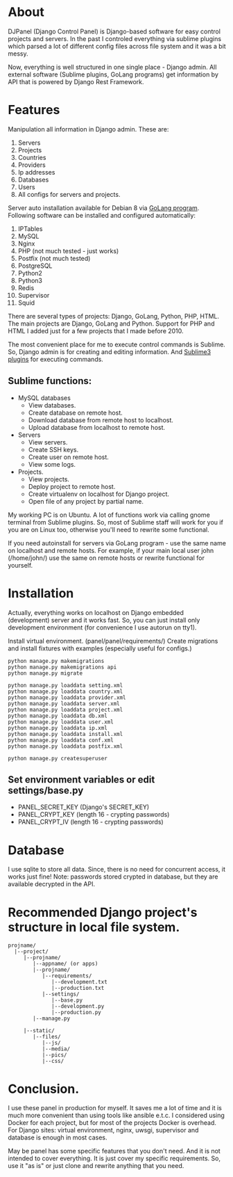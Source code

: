 # About

DJPanel (Django Control Panel) is Django-based software for easy control projects and servers.
In the past I controled everything via sublime plugins which parsed a lot of different config files across file system and it was a bit messy.

Now, everything is well structured in one single place - Django admin. All external software (Sublime plugins, GoLang programs) get information by API that is powered by Django Rest Framework.

# Features

Manipulation all information in Django admin. These are:

1. Servers
2. Projects
3. Countries
4. Providers
5. Ip addresses
6. Databases
7. Users
8. All configs for servers and projects.

Server auto installation available for Debian 8 via [GoLang program](https://github.com/vladgr/DCPanel-golang).
Following software can be installed and configured automatically:

1. IPTables
2. MySQL
3. Nginx
4. PHP (not much tested - just works)
5. Postfix (not much tested)
6. PostgreSQL
7. Python2
8. Python3
9. Redis
10. Supervisor
11. Squid

There are several types of projects: Django, GoLang, Python, PHP, HTML. 
The main projects are Django, GoLang and Python. Support for PHP and HTML I added just for a few projects that I made before 2010. 

The most convenient place for me to execute control commands is Sublime. So, Django admin is for creating and editing information.
And [Sublime3 plugins](https://github.com/vladgr/DCPanel-sublime) for executing commands.

## Sublime functions:

* MySQL databases
  * View databases.
  * Create database on remote host.
  * Download database from remote host to localhost.
  * Upload database from localhost to remote host.
* Servers
  * View servers.
  * Create SSH keys.
  * Create user on remote host.
  * View some logs.  
* Projects.
    * View projects.
    * Deploy project to remote host.
    * Create virtualenv on localhost for Django project.
    * Open file of any project by partial name.

My working PC is on Ubuntu. A lot of functions work via calling gnome terminal from Sublime plugins.
So, most of Sublime staff will work for you if you are on Linux too, otherwise you'll need to rewrite some functional.

If you need autoinstall for servers via GoLang program - use the same name on localhost and remote hosts.
For example, if your main local user john (/home/john/) use the same on remote hosts or rewrite functional for yourself.

# Installation

Actually, everything works on localhost on Django embedded (development) server and it works fast.
So, you can just install only development environment (for convenience I use autorun on tty1).

Install virtual environment. (panel/panel/requirements/)
Create migrations and install fixtures with examples (especially useful for configs.)

```
python manage.py makemigrations
python manage.py makemigrations api
python manage.py migrate

python manage.py loaddata setting.xml
python manage.py loaddata country.xml
python manage.py loaddata provider.xml
python manage.py loaddata server.xml
python manage.py loaddata project.xml
python manage.py loaddata db.xml
python manage.py loaddata user.xml
python manage.py loaddata ip.xml
python manage.py loaddata install.xml
python manage.py loaddata conf.xml
python manage.py loaddata postfix.xml

python manage.py createsuperuser
```

## Set environment variables or edit settings/base.py

* PANEL_SECRET_KEY  (Django's SECRET_KEY)
* PANEL_CRYPT_KEY   (length 16 - crypting passwords)
* PANEL_CRYPT_IV    (length 16 - crypting passwords)

# Database

I use sqlite to store all data. Since, there is no need for concurrent access, it works just fine!
Note: passwords stored crypted in database, but they are available decrypted in the API.

# Recommended Django project's structure in local file system.

```
projname/
  |--project/
     |--projname/
        |--appname/ (or apps)
        |--projname/
           |--requirements/
              |--development.txt
              |--production.txt
           |--settings/
              |--base.py
              |--development.py
              |--production.py
        |--manage.py

     |--static/
        |--files/
           |--js/
           |--media/
           |--pics/
           |--css/

```

# Conclusion.
I use these panel in production for myself. It saves me a lot of time and it is much more convenient than using tools like ansible e.t.c. I considered using Docker for each project, but for most of the projects Docker is overhead. For Django sites: virtual environment, nginx, uwsgi, supervisor and database is enough in most cases. 

May be panel has some specific features that you don't need. And it is not intended to cover everything.
It is just cover my specific requirements. So, use it "as is" or just clone and rewrite anything that you need.




